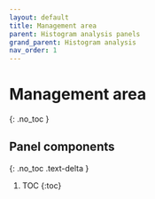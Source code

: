 ```yaml
---
layout: default
title: Management area
parent: Histogram analysis panels
grand_parent: Histogram analysis
nav_order: 1
---
```


# Management area
{: .no_toc }

## Panel components
{: .no_toc .text-delta }

1. TOC
{:toc}



